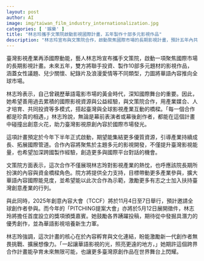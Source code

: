 ```yaml
---
layout: post
author: AI
image: img/taiwan_film_industry_internationalization.jpg
categories: [ '娛樂' ]
title: "林志玲攜手文策院啟動影視國際計畫，五年製作十部多元影視作品"
description: "林志玲宣布與文策院合作，啟動聚焦國際市場的長期影視計畫，預計五年內共同投資與製作十部涵蓋女性、兒少、紀錄片及愛情等題材的多元影視作品，推動華語內容登上全球舞台，培育影視新秀並拓展產業國際合作空間。"
---
```

臺灣影視產業再添國際動能，藝人林志玲宣布攜手文策院，啟動一項聚焦國際市場的長期影視計畫。未來五年，雙方將聯手投資、製作10部多元題材的影視作品，涵蓋女性議題、兒少關懷、紀錄片及浪漫愛情等不同類型，力圖將華語內容推向全球市場。

林志玲表示，自己曾親歷華語電影市場的黃金時代，深知國際舞台的重要。因此，她希望善用過去累積的國際影視資源與公益經驗，與文策院合作，用產業媒合、人才培育、共同投資等多模式，搭起臺灣與全球影視產業互動的橋樑。「每一個合作都是珍貴的相遇，」林志玲說，無論是幕前表演者或幕後創作者，都能在這個計畫中碰撞出創意火花，助力臺灣影視原創內容於國際市場發光。

這項計畫預定於今年下半年正式啟動，期望能集結更多優質資源，引導產業持續成長、拓展國際管道。合作內容將聚焦於主題多元的影視開發，不僅提升臺灣影視能量，也希望加深跨國製作經驗，創造更多與國際平台對話的機會。

文策院方面表示，這次合作不僅展現林志玲對影視產業的熱忱，也呼應該院長期所扮演的內容與資金橋樑角色。院方將提供全力支持，目標帶動更多產業參與，擴大華語內容國際能見度，並希望能以此次合作為示範，激勵更多有志之士加入扶持臺灣創意產業的行列。

與此同時，2025年創意內容大會（TCCF）將於11月4日至7日舉行，預計邀請全球創作者參與。而今年的「PITCHING提案大會」亦將於5月12日展開徵件，林志玲將擔任首度設立的獎項頒獎嘉賓。她鼓勵各界踴躍投稿，期待從中發掘具潛力的優秀創作，並為華語影視培養新生力軍。

林志玲強調，這次計畫的核心在於內容孵育與文化連結，盼能激勵新一代創作者無畏挑戰、擴展想像力。「一起讓華語影視的光，照亮更遠的地方，」她期許這個跨界合作計畫能孕育未來無限可能，也讓更多臺灣原創作品在世界舞台上閃耀。